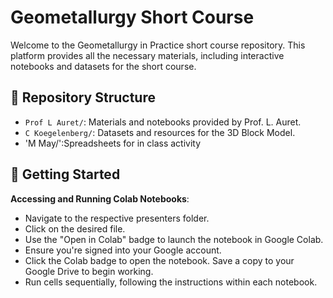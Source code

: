 # Geometallurgy Short Course

Welcome to the Geometallurgy in Practice short course repository. This platform provides all the necessary materials, including interactive notebooks and datasets for the short course.

## 📂 Repository Structure

- `Prof L Auret/`: Materials and notebooks provided by Prof. L. Auret.
- `C Koegelenberg/`: Datasets and resources for the 3D Block Model.
- 'M May/':Spreadsheets for in class activity

## 📘 Getting Started

**Accessing and Running Colab Notebooks**:
   - Navigate to the respective presenters folder.
   - Click on the desired file.
   - Use the "Open in Colab" badge to launch the notebook in Google Colab.
   - Ensure you're signed into your Google account.
   - Click the Colab badge to open the notebook. Save a copy to your Google Drive to begin working.
   - Run cells sequentially, following the instructions within each notebook.




